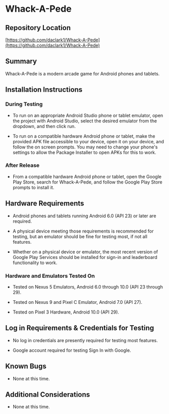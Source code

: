 # Whack-A-Pede

## Repository Location

[https://github.com/daclark1/Whack-A-Pede](https://github.com/daclark1/Whack-A-Pede)

## Summary

Whack-A-Pede is a modern arcade game for Android phones and tablets.

## Installation Instructions

### During Testing

- To run on an appropriate Android Studio phone or tablet emulator, open the project with Android Studio, select the desired emulator from the dropdown, and then click run.

- To run on a compatible hardware Android phone or tablet, make the provided APK file accessible to your device, open it on your device, and follow the on screen prompts.  You may need to change your phone's settings to allow the Package Installer to open APKs for this to work.

### After Release

- From a compatible hardware Android phone or tablet, open the Google Play Store, search for Whack-A-Pede, and follow the Google Play Store prompts to install it.

## Hardware Requirements

- Android phones and tablets running Android 6.0 (API 23) or later are required.

- A physical device meeting those requirements is recommended for testing, but an emulator should be fine for testing most, if not all features.

- Whether on a physical device or emulator, the most recent version of Google Play Services should be installed for sign-in and leaderboard functionality to work.

### Hardware and Emulators Tested On

- Tested on Nexus 5 Emulators, Android 6.0 through 10.0 (API 23 through 29).

- Tested on Nexus 9 and Pixel C Emulator, Android 7.0 (API 27).

- Tested on Pixel 3 Hardware, Android 10.0 (API 29).

## Log in Requirements & Credentials for Testing

- No log in credentials are presently required for testing most features.

- Google account required for testing Sign In with Google.

## Known Bugs

- None at this time.

## Additional Considerations

- None at this time.
